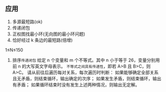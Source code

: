 ## 应用

1. 多源最短路(ok)
2. 传递闭包
3. 正权图找最小环(无向图的最小环问题)
4. 恰好经过 k 条边的最短路(倍增)

1≤N≤150

1. 排序`传递闭包`
   给定 n 个变量和 m 个不等式。其中 n 小于等于 26，变量分别用前 n 的大写英文字母表示。
   `不等式之间具有传递性`，即若 A>B 且 B>C，则 A>C。
   请从前往后遍历每对关系，每次遍历时判断：
   如果能够确定全部关系且无矛盾，则结束循环，输出确定的次序；
   如果发生矛盾，则结束循环，输出有矛盾；
   如果循环结束时没有发生上述两种情况，则输出无定解。
